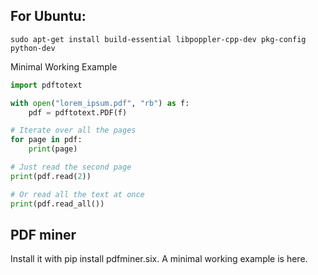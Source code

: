 ## For Ubuntu:  
```sudo apt-get install build-essential libpoppler-cpp-dev pkg-config python-dev```

Minimal Working Example
```python
import pdftotext

with open("lorem_ipsum.pdf", "rb") as f:
    pdf = pdftotext.PDF(f)

# Iterate over all the pages
for page in pdf:
    print(page)

# Just read the second page
print(pdf.read(2))

# Or read all the text at once
print(pdf.read_all())
```

## PDF miner  
Install it with pip install pdfminer.six. A minimal working example is here.

